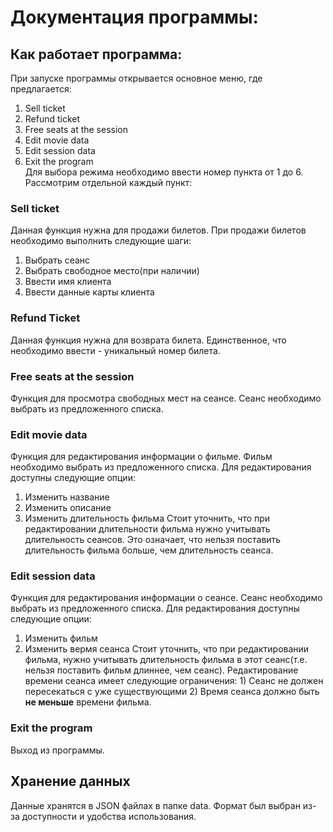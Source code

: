 # Документация программы:

## Как работает программа:
При запуске программы открывается основное меню, где предлагается:
1. Sell ticket
2. Refund ticket
3. Free seats at the session
4. Edit movie data
5. Edit session data
6. Exit the program\
Для выбора режима необходимо ввести номер пункта от 1 до 6.
Рассмотрим отдельной каждый пункт:
### Sell ticket
Данная функция нужна для продажи билетов. При продажи билетов необходимо выполнить следующие шаги:
1. Выбрать сеанс
2. Выбрать свободное место(при наличии)
3. Ввести имя клиента
4. Ввести данные карты клиента
### Refund Ticket
Данная функция нужна для возврата билета. Единственное, что необходимо ввести - уникальный номер билета. 
### Free seats at the session
Функция для просмотра свободных мест на сеансе. Сеанс необходимо выбрать из предложенного списка. 
### Edit movie data
Функция для редактирования информации о фильме. Фильм необходимо выбрать из предложенного списка. Для редактирования доступны следующие опции:
1. Изменить название
2. Изменить описание
3. Изменить длительность фильма
Стоит уточнить, что при редактировании длительности фильма нужно учитывать длительность сеансов. Это означает, что нельзя поставить длительность фильма больше, чем длительность сеанса.
### Edit session data
Функция для редактирования информации о сеансе. Сеанс необходимо выбрать из предложенного списка. Для редактирования доступны следующие опции:
1. Изменить фильм
2. Изменить вермя сеанса
Стоит уточнить, что при редактировании фильма, нужно учитывать длительность фильма в этот сеанс(т.е. нельзя поставить фильм длиннее, чем сеанс).
Редактирование времени сеанса имеет следующие ограничения: 1) Сеанс не должен пересекаться с уже существующими 2) Время сеанса должно быть **не меньше** времени фильма.
### Exit the program
Выход из программы.

## Хранение данных

Данные хранятся в JSON файлах в папке data. Формат был выбран из-за доступности и удобства использования.
